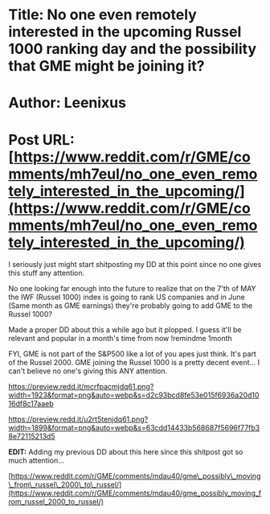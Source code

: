 # Title: No one even remotely interested in the upcoming Russel 1000 ranking day and the possibility that GME might be joining it?
# Author: Leenixus
# Post URL: [https://www.reddit.com/r/GME/comments/mh7eul/no_one_even_remotely_interested_in_the_upcoming/](https://www.reddit.com/r/GME/comments/mh7eul/no_one_even_remotely_interested_in_the_upcoming/)


I seriously just might start shitposting my DD at this point since no one gives this stuff any attention.

No one looking far enough into the future to realize that on the 7'th of MAY the IWF (Russel 1000) index is going to rank US companies and in June (Same month as GME earnings) they're probably going to add GME to the Russel 1000?

Made a proper DD about this a while ago but it plopped. I guess it'll be relevant and popular in a month's time from now !remindme 1month

FYI, GME is not part of the S&P500 like a lot of you apes just think. It's part of the Russel 2000. GME joining the Russel 1000 is a pretty decent event... I can't believe no one's giving this ANY attention.

https://preview.redd.it/mcrfpacmjdq61.png?width=1923&format=png&auto=webp&s=d2c93bcd8fe53e015f6936a20d1016df8c17aaeb

https://preview.redd.it/u2rt5tenjdq61.png?width=1899&format=png&auto=webp&s=63cdd14433b568687f5696f77fb38e72115213d5

**EDIT:** Adding my previous DD about this here since this shitpost got so much attention...

[https://www.reddit.com/r/GME/comments/mdau40/gme\_possibly\_moving\_from\_russel\_2000\_to\_russel/](https://www.reddit.com/r/GME/comments/mdau40/gme_possibly_moving_from_russel_2000_to_russel/)